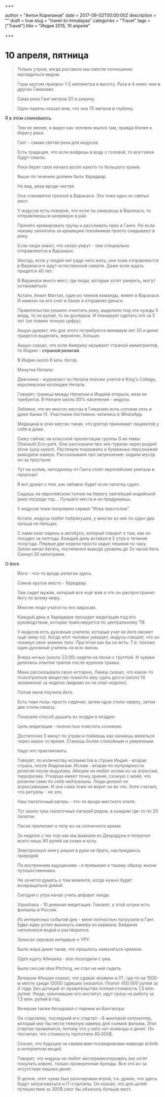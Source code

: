 

+++

author = "Антон Корепанов"
date = 2017-09-02T00:00:00Z
description = ""
draft = true
slug = "travel-to-himalayas"
categories = "Travel"
tags = ["Travel"]
title = "Индия 2015, 10 апреля"

+++

# 10 апреля, пятница

> Только утром, когда рассвело мы смогли полноценно насладиться видом.
>
> Горы кругом приерно 1-2 километра в высоту. Раза в 4 ниже чем в других Гималаях.
>
> Сама река Ганг метров 20 в ширину.
>
> Один парень сказал мне, что она 70 метров в глубину.

Я в этом сомневаюсь.

> Тем не менее, я видел как человек мылся там, правда ближе к берегу реки.

> Ганг - самая святая река для индусов.
>
> Есть традиция, что если войдешь в воду с головой, то все грехи будут смыты.
>
> Река берет свое начало возле какого-то большого храма.
>
> Выше по течению должен быть Харидвар.
>
> На вид, река вроде чистая. 
>
> Она становится грязной в Варанаси. Это тоже одно из святых мест.
>
> У индусов есть поверие, что если ты умираешь в Варанаси, то отправляешься напрямую в рай.
>
> Принято кремировать трупы и рассеивать прах в Ганге. Но если некому заплатить за кремацию покойников просто скидывают в реку.
>
> Если люди знают, что скоро умрут - они специально отправляются в Варанаси.
>
> Иногда, если у людей нет ради чего жить, они тоже отправляются в Варанаси и ждут естественной смерти. Даже если ждать придется 40 лет.
>
> В Варанаси много мест, где люди, которые хотят умереть, могут остановиться.
>
> Кстати, Анкит Миттал, один из членов команды, живет в Варанаси. И именно на его счет в банке я отправлял деньги.
>
> Правительство решило очистить реку, выделило под эти нужды 5 млрд. то ли рупий, то ли долларов. И планирует сделать это за 5 лет (не помню точную цифру).
>
> Акшун думает, что для этого потребуется минимум лет 20 и денег придется выделять, вероятно, больше.
>
> Акшун сказал, что если Америку называют страной иммигрантов, то Индию - **страной религий**.
>
> В Индии около 6 млн. богов.

> Минутка Непала:
>
> Девчонка - журналист из Непала похоже учится в King's College, королевском колледже Непала.
>
> Говорят, граница между Непалом и Индией открыта, виза не требуется. В Непале около 30% населения - индусы.

> Забавно, что во многих местах в Гималаях есть сотовая сеть и даже банки (!). Участники постоянно чатились в WhatsApp.
>
> Медицина в этих местах такая, что доктор принимает пациентов у себя в доме.
>
> Сижу сейчас на классной презентации группы G их темы: Dhanaulti Eco-park. Они рассказали про эко-туризм через puppet show (шоу кукол). Растянули покрывало и бумажных персонажей выводили наверх. Рассказывали про загрязнение: кидали мусор из-за простыни.

> Тут на холме, неподалеку от Ганга стоят европейские унитазы в палатках!
>
> Я вот думал о том, как забавно будет если палатку сдует.
>
> Сидишь на европейском толчке на берегу святейшей индийской реки посреди гор… Лучшего места и не придумаешь.

> У индусов тоже популярен сериал "Игра престолов".
>
> Кстати, индусы любят побрякушки, у многих из них по один-два кольца на пальцах.
>
> С нами ехал парень в автобусе, который говорит о том, как он похудел за полгода. Каждый день вставал в 5 утра в течение полугода. Первые две недели просто ходил пешком по часу. Затем начал бегать, постепенно выводя уровень до 2х часов бега. Скинул 20 килограмм.

О йоге

> Йога - что-то вроде религии здесь.
>
> Самое крутое место - Харидвар.
>
> Там сидит мужик, который все ещё жив и это он распространил йогу по всему миру.
>
> Многие люди учатся по его видосам.
>
> Каждый день в Харидваре проходит медитация под его руководством, которая транслируется по центральному ТВ.
>
> У индусов есть духовные учителя, которые учат их йоге (может ещё чему-то). Когда этот человек умирает, индусы говорят, что он покинул свое земное тело. При этом как бы он есть. Т.е. похоже один духовный учитель на всю жизнь.

> Вчера ночью (около 23:00) сидели на песке с группой. И чуваки делились опытом трипов после курения травки.
>
> Мини рассказывала свою историю, Ликеш сказал, что какое-то психотропное вещество помогло ему сдать долги (около 14 экзаменов) за неделю (видимо он не спал неделю).
>
> Потом меня поучили йоге.
>
> Есть тири позы: просто сидячая, затем одна стопа сверху, затем две стопы сверху.
>
> Показали способ дышать из ноздри в ноздрю.
>
> Цель медитации - полностью очистить сознание.
>
> Достаточно 5 минут по утрам и поймешь как начнешь меняться через какое-то время. Станешь более спокойным и уверенным.
>
> Надо это практиковать.

> Говорят, по количеству исламистов в стране Индия - вторая страна, после Индонезии. Ислам - вторая по популярности религия после индуизма. Абишек не любит ислам из-за агрессии, терроризма. Уткарша имеет точку зрения, схожую с моей, что религии сами по себе нейтральны. Люди делают их агрессивными. И она сама тоже не верит ни во что. Хотя считает, что ритуалы - не зло.

> Наш палаточный лагерь - что-то вроде местного отеля.
>
> Тут около трех палаточных лагерей рядом, в каждом где-то по 20 палаток.
>
> Песок прилепает к телу из-за солнечного крема.
>
> За неделю с тех пор как мы выехали из Дехрадуна я потратил всего лишь 90 рупий на снэки и колу.
>
> Электронную книгу решил в руки не брать, наслаждаюсь природой.
>
> По внутренним ощущениям - я привыкаю к такому образу жизни путешественника.
>
> Не хочется думать о том моменте, когда нужно будет возвращаться домой.
>
> Сегодня с утра начал учить алфавит хинди.

> Vipashana - 10 дневная медитация. Говорят, у этой штуки есть филиалы в России.
>
> Из интересных событий дня - меня полностью погрузили в Ганг. Едва-едва успел выкинуть камеру из кармана. Бейджик наполнился водой и растворился.
>
> Записал херовое интервью о YPY.
>
> Была жара днем такая, что пришлось намазаться кремом.
>
> Одел курту Абишека - все посходили с ума.
>
> Была сессия Idea Pitching, не стал на ней сидеть.
>
> Вечером Абишек сказал, что сдавал экзамен в IIT, где-то на 1500-м месте среди 12000 сдавших оказался. Платит 400.000 рупий за 4 года. Без дотаций от правительства полная стоимость 1,5 млн. рупий. Люди, окончившие его институт, идут сразу на работу за 1,5 млн. рупий в год.
>
> Вечером также беседовал с парнем из Бангалора.
>
> Он стартапер, последний его стартап - 8-винтовой октокоптер, который мог бы нести тяжелую камеру для съемок фильма. Этот стартап провалился, потому что у него нет команды и денег. Он посчитал, что стоимость прототипа 40.000$.
>
> Сказал, что будущее за сервисами-посредниками навроде airbnb и интернетом вещей.
>
> Говорит, что индусы не любят экспериментировать (не хотят покупать новое), только проверенные бренды. Все это из-за отсутствия лишних денег.
>
> В целом, этот чувак был разочарован ятрой, т.к. думал, что здесь будут затрагиваться и IT-стартапы. Он сказал, что для целей путешествия за 300$ смог бы объехать больше мест.